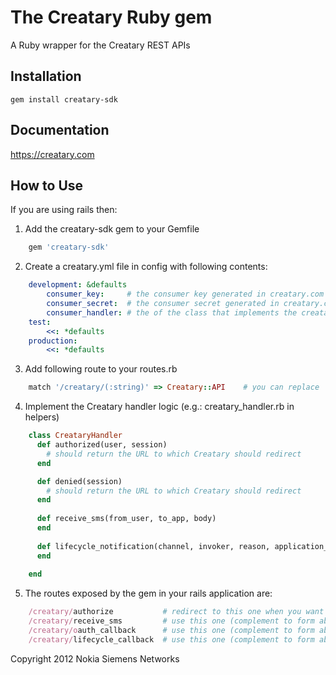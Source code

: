 The Creatary Ruby gem
====================================
A Ruby wrapper for the Creatary REST APIs

Installation
------------
	gem install creatary-sdk
	
Documentation
-------------
<https://creatary.com>

How to Use
----------
If you are using rails then:

1. Add the creatary-sdk gem to your Gemfile

```ruby
	gem 'creatary-sdk'
```

2. Create a creatary.yml file in config with following contents:

```yaml
	development: &defaults
		consumer_key:     # the consumer key generated in creatary.com for you application
		consumer_secret:  # the consumer secret generated in creatary.com for you application
		consumer_handler: # the of the class that implements the creatary handler logic
	test:
		<<: *defaults
	production:
		<<: *defaults
```
		
3. Add following route to your routes.rb

```ruby
	match '/creatary/(:string)' => Creatary::API 	# you can replace 'creatary' with any other namespace
```
	
4. Implement the Creatary handler logic (e.g.: creatary_handler.rb in helpers)

```ruby
	class CreataryHandler
	  def authorized(user, session)
		# should return the URL to which Creatary should redirect
	  end

	  def denied(session)
		# should return the URL to which Creatary should redirect
	  end
	
	  def receive_sms(from_user, to_app, body)
	  end
	
	  def lifecycle_notification(channel, invoker, reason, application_name, notification_type, access_tokens)
	  end
	  
	end
```	

5. The routes exposed by the gem in your rails application are:

```ruby
	/creatary/authorize           # redirect to this one when you want to initiate the OAUTH authorization flow (pass ?subscription_tariff_name='' parameter to the redirect when performing subscription authorization OAUTH flow)
	/creatary/receive_sms		  # use this one (complement to form absolute path) as SMS URL when registering your application in creatary.com
	/creatary/oauth_callback      # use this one (complement to form absolute path) as OAUTH callback URL when registering your application in creatary.com
	/creatary/lifecycle_callback  # use this one (complement to form absolute path) as subscriber lifecycle callback URL when registering your application in creatary.com
```

Copyright 2012 Nokia Siemens Networks 
